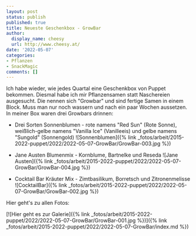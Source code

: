 ```yaml
---
layout: post
status: publish
published: true
title: Neueste Geschenkbox - GrowBar
author:
  display_name: cheesy
  url: http://www.cheesy.at/
date: '2022-05-07'
categories:
- Pflanzen
- SnackMagic
comments: []
---
```


Ich habe wieder, wie jedes Quartal eine Geschenkbox von Puppet bekommen. Diesmal habe ich mir Pflanzensamen statt Naschereien ausgesucht. Die nennen sich "Growbar" und sind fertige Samen in einem Block. Muss man nur noch wassern und nach ein paar Wochen aussetzen. In meiner Box waren drei Growbars drinnen:

* Drei Sorten Sonnenblumen - rote namens "Red Sun" (Rote Sonne), weißlich-gelbe namens "Vanilla Ice" (Vanilleeis) und gelbe namens "Sungold" (Sonnengold)
![Sonnenblumen]({% link _fotos/arbeit/2015-2022-puppet/2022/2022-05-07-GrowBar/GrowBar-003.jpg %})

* Jane Austen Blumenmix - Kornblume, Bartnelke und Reseda
![Jane Austen]({% link _fotos/arbeit/2015-2022-puppet/2022/2022-05-07-GrowBar/GrowBar-004.jpg %})

* Cocktail Bar Kräuter Mix - Zimtbasilikum, Borretsch und Zitronenmelisse
![CocktailBar]({% link _fotos/arbeit/2015-2022-puppet/2022/2022-05-07-GrowBar/GrowBar-002.jpg %})

Hier geht's zu allen Fotos:

[![Hier geht es zur Galerie]({% link _fotos/arbeit/2015-2022-puppet/2022/2022-05-07-GrowBar/GrowBar-001.jpg %})]({% link _fotos/arbeit/2015-2022-puppet/2022/2022-05-07-GrowBar/index.md %})
